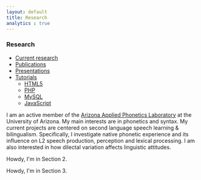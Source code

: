 ```yaml
---
layout: default
title: Research
analytics : true
---
```


### Research


<div class="tabbable">
    <ul class="nav nav-tabs" id="myTab">
        <li class="active">
            <a href="#current-research" data-toggle="tab">Current research</a>
        </li>
        <li class="">
            <a href="#publications" data-toggle="tab">Publications</a>
        </li>
        <li class="">
            <a href="#presentations" data-toggle="tab">Presentations</a>
        </li>
        <li class="dropdown all-camera-dropdown">  
           <a class="dropdown-toggle" data-toggle="dropdown" href="#">  
            Tutorials  
            <b class="caret"></b>  
           </a>  
            <ul class="dropdown-menu">  
                <li data-filter-camera-type="all"><a data-toggle="tab" href="#">HTML5</a></li>  
                <li data-filter-camera-type="Alpha"><a data-toggle="tab" href="#">PHP</a></li>  
                <li data-filter-camera-type="Zed"><a data-toggle="tab" href="#">MySQL</a></li>  
                <li data-filter-camera-type="Bravo"><a data-toggle="tab" href="#">JavaScript</a></li>
            </ul>  
        </li>
    </ul>
    <div class="tab-content">
        <div class="tab-pane active" id="current-research">
            <p>I am an active member of the <a alt="AAPL" href="https://sites.google.com/site/miquelsimonet/sports-lab-az" target='_new'><span class="showtooltip" title="AAPL webpage">Arizona Applied Phonetics Laboratory</span></a> at the University of Arizona. My main interests are in phonetics and syntax. My current projects are centered on second language speech learning &amp; bilingualism. Specifically, I investigate native phonetic experience and its influence on L2 speech production, perception and lexical processing. I am also interested in how dilectal variation affects linguistic attitudes.</p>
        </div>
        <div class="tab-pane" id="publications">
            <p>Howdy, I'm in Section 2.</p>
        </div>
        <div class="tab-pane" id="presentations">
            <p>Howdy, I'm in Section 3.</p>
        </div>
    </div>
</div>



<!-- Jquery -->
<script type="text/javascript" src="/bootstrap/js/jquery-1.7.1.js"></script>

<!-- Javascript -->
<script type="text/javascript" src="/bootstrap/js/bootstrap.min.js"></script>


<script type="text/javascript">  
        $(document).ready(function () {  
            $('.dropdown-toggle').dropdown();  
        });  
</script>  
